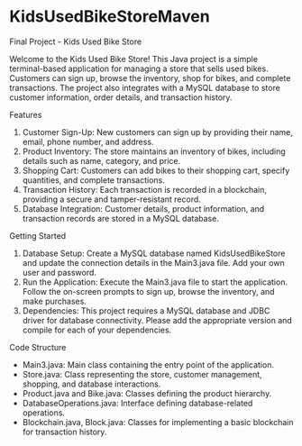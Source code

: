 # KidsUsedBikeStoreMaven
Final Project - Kids Used Bike Store

Welcome to the Kids Used Bike Store!
This Java project is a simple terminal-based application for managing a store that sells used bikes.
Customers can sign up, browse the inventory, shop for bikes, and complete transactions.
The project also integrates with a MySQL database to store customer information, order details, and transaction history.

Features
1. Customer Sign-Up: New customers can sign up by providing their name, email, phone number, and address.
2. Product Inventory: The store maintains an inventory of bikes, including details such as name, category, and price.
3. Shopping Cart: Customers can add bikes to their shopping cart, specify quantities, and complete transactions.
4. Transaction History: Each transaction is recorded in a blockchain, providing a secure and tamper-resistant record.
5. Database Integration: Customer details, product information, and transaction records are stored in a MySQL database.

Getting Started
1. Database Setup: Create a MySQL database named KidsUsedBikeStore and update the connection details in the Main3.java file. Add your own user and password.
2. Run the Application: Execute the Main3.java file to start the application. Follow the on-screen prompts to sign up, browse the inventory, and make purchases.
3. Dependencies: This project requires a MySQL database and JDBC driver for database connectivity. Please add the appropriate version and compile for each of your dependencies.

Code Structure
- Main3.java: Main class containing the entry point of the application.
- Store.java: Class representing the store, customer management, shopping, and database interactions.
- Product.java and Bike.java: Classes defining the product hierarchy.
- DatabaseOperations.java: Interface defining database-related operations.
- Blockchain.java, Block.java: Classes for implementing a basic blockchain for transaction history.


